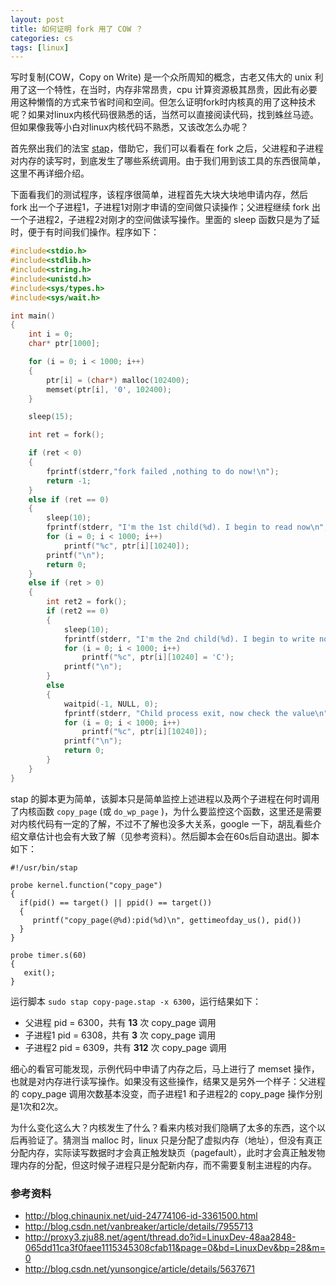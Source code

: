 ```yaml
---
layout: post
title: 如何证明 fork 用了 COW ？
categories: cs
tags: [linux]
---
```


写时复制(COW，Copy on Write) 是一个众所周知的概念，古老又伟大的 unix 利用了这一个特性，在当时，内存非常昂贵，cpu 计算资源极其昂贵，因此有必要用这种懒惰的方式来节省时间和空间。但怎么证明fork时内核真的用了这种技术呢？如果对linux内核代码很熟悉的话，当然可以直接阅读代码，找到蛛丝马迹。但如果像我等小白对linux内核代码不熟悉，又该改怎么办呢？

<!-- more -->

首先祭出我们的法宝 [stap](http://sourceware.org/systemtap/)，借助它，我们可以看看在 fork 之后，父进程和子进程对内存的读写时，到底发生了哪些系统调用。由于我们用到该工具的东西很简单，这里不再详细介绍。

下面看我们的测试程序，该程序很简单，进程首先大块大块地申请内存，然后 fork 出一个子进程1，子进程1对刚才申请的空间做只读操作；父进程继续 fork 出一个子进程2，子进程2对刚才的空间做读写操作。里面的 sleep 函数只是为了延时，便于有时间我们操作。程序如下：

```c
#include<stdio.h>
#include<stdlib.h>
#include<string.h>
#include<unistd.h>
#include<sys/types.h>
#include<sys/wait.h>

int main()
{
    int i = 0;
    char* ptr[1000];

    for (i = 0; i < 1000; i++)
    {
        ptr[i] = (char*) malloc(102400);
        memset(ptr[i], '0', 102400);
    }

    sleep(15);

    int ret = fork();

    if (ret < 0)
    {
        fprintf(stderr,"fork failed ,nothing to do now!\n");
        return -1;
    }
    else if (ret == 0)
    {
        sleep(10);
        fprintf(stderr, "I'm the 1st child(%d). I begin to read now\n", getpid());
        for (i = 0; i < 1000; i++)
            printf("%c", ptr[i][10240]);
        printf("\n");
        return 0;
    }
    else if (ret > 0)
    {
        int ret2 = fork();
        if (ret2 == 0)
        {
            sleep(10);
            fprintf(stderr, "I'm the 2nd child(%d). I begin to write now\n",  getpid());
            for (i = 0; i < 1000; i++)
                printf("%c", ptr[i][10240] = 'C');
            printf("\n");
        }
        else
        {
            waitpid(-1, NULL, 0);
            fprintf(stderr, "Child process exit, now check the value\n");
            for (i = 0; i < 1000; i++)
                printf("%c", ptr[i][10240]);
            printf("\n");
            return 0;
        }
    }
}
```

stap 的脚本更为简单，该脚本只是简单监控上述进程以及两个子进程在何时调用了内核函数 `copy_page` (或 `do_wp_page` )，为什么要监控这个函数，这里还是需要对内核代码有一定的了解，不过不了解也没多大关系，google 一下，胡乱看些介绍文章估计也会有大致了解（见参考资料）。然后脚本会在60s后自动退出。脚本如下：

```
#!/usr/bin/stap

probe kernel.function("copy_page")
{
  if(pid() == target() || ppid() == target())
  {
     printf("copy_page(@%d):pid(%d)\n", gettimeofday_us(), pid())
  }
}

probe timer.s(60)
{
   exit();
}
```

运行脚本 `sudo stap copy-page.stap -x 6300`，运行结果如下：

- 父进程  pid = 6300，共有 **13** 次 copy_page 调用
- 子进程1 pid = 6308，共有 **3** 次 copy_page 调用
- 子进程2 pid = 6309，共有 **312** 次 copy_page 调用

细心的看官可能发现，示例代码中申请了内存之后，马上进行了 memset 操作，也就是对内存进行读写操作。如果没有这些操作，结果又是另外一个样子：父进程的 copy_page 调用次数基本没变，而子进程1 和子进程2的 copy_page 操作分别是1次和2次。

为什么变化这么大？内核发生了什么？看来内核对我们隐瞒了太多的东西，这个以后再验证了。猜测当 malloc 时，linux 只是分配了虚拟内存（地址），但没有真正分配内存，实际读写数据时才会真正触发缺页（pagefault），此时才会真正触发物理内存的分配，但这时候子进程只是分配新内存，而不需要复制主进程的内存。


### 参考资料

- http://blog.chinaunix.net/uid-24774106-id-3361500.html
- http://blog.csdn.net/vanbreaker/article/details/7955713
- http://proxy3.zju88.net/agent/thread.do?id=LinuxDev-48aa2848-065dd11ca3f0faee1115345308cfab11&page=0&bd=LinuxDev&bp=28&m=0
- http://blog.csdn.net/yunsongice/article/details/5637671